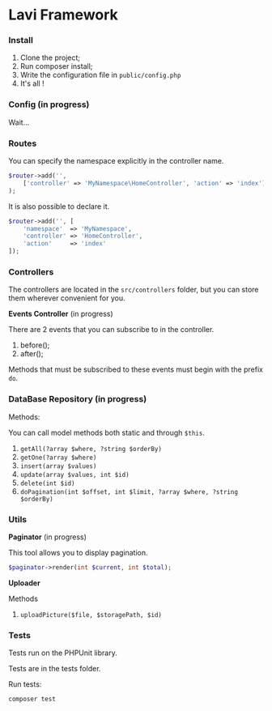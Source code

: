 # Lavi Framework

### Install

1. Clone the project;
2. Run composer install;
3. Write the configuration file in `public/config.php`
4. It's all !

### Config (in progress)

Wait...

### Routes

You can specify the namespace explicitly in the controller name.

``` php
$router->add('',
    ['controller' => 'MyNamespace\HomeController', 'action' => 'index']
);
```

It is also possible to declare it.

``` php
$router->add('', [
    'namespace'  => 'MyNamespace',
    'controller' => 'HomeController',
    'action'     => 'index'
]);
```

### Controllers

The controllers are located in the `src/controllers` folder,
but you can store them wherever convenient for you.

**Events Controller** (in progress)

There are 2 events that you can subscribe to in the controller.

1. before();
2. after();

Methods that must be subscribed to these events must begin with the prefix `do`.

### DataBase Repository (in progress)

Methods:

You can call model methods both static and through `$this`.

1. `getAll(?array $where, ?string $orderBy)`
2. `getOne(?array $where)`
3. `insert(array $values)`
4. `update(array $values, int $id)`
5. `delete(int $id)`
6. `doPagination(int $offset, int $limit, ?array $where, ?string $orderBy)`

### Utils

**Paginator** (in progress)

This tool allows you to display pagination.

``` php
$paginator->render(int $current, int $total);
```

**Uploader**

Methods

1. `uploadPicture($file, $storagePath, $id)`

### Tests
Tests run on the PHPUnit library.

Tests are in the tests folder.

Run tests:

`composer test`
